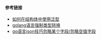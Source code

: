 #### 参考链接

- [如何在结构体中使用泛型](https://juejin.cn/post/7088478439690371086)
- [golang语言强制类型转换](https://blog.csdn.net/pdskyzcc1/article/details/104237838)
- [go语言json技巧忽略某个字段/忽略空值字段](https://zhuanlan.zhihu.com/p/296248435)
